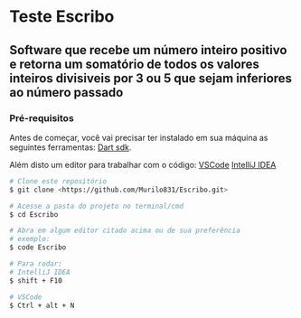 # Teste Escribo

## Software que recebe um número inteiro positivo e retorna um somatório de todos os valores inteiros divisiveis por 3 ou 5 que sejam inferiores ao número passado

### Pré-requisitos

Antes de começar, você vai precisar ter instalado em sua máquina as seguintes ferramentas:
[Dart sdk](https://dart.dev/get-dart).

Além disto um editor para trabalhar com o código:
[VSCode](https://code.visualstudio.com/)
[IntelliJ IDEA](https://www.jetbrains.com/pt-br/idea/)

```bash
# Clone este repositório
$ git clone <https://github.com/Murilo831/Escribo.git>

# Acesse a pasta do projeto no terminal/cmd
$ cd Escribo

# Abra em algum editor citado acima ou de sua preferência 
# exemplo:
$ code Escribo

# Para rodar:
# IntelliJ IDEA
$ shift + F10

# VSCode
$ Ctrl + alt + N
```
